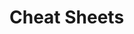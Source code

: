                                                                                                        
                                                                                                                
# Cheat Sheets           

   




